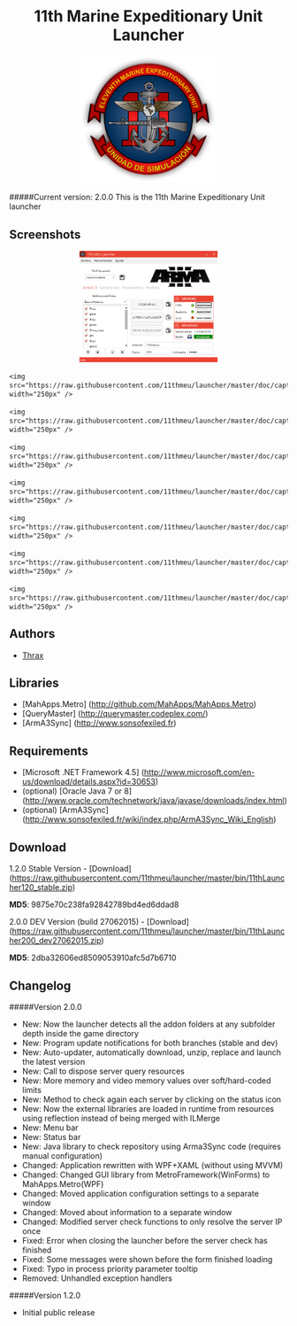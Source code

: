<h1 align="center">11th Marine Expeditionary Unit Launcher</h1>
<p align="center">
	<img src="https://raw.githubusercontent.com/11thmeu/launcher/master/doc/logo-transparent.png" width="250px" />
</p>

#####Current version: 2.0.0
This is the 11th Marine Expeditionary Unit launcher


## Screenshots
<p align="center">
	<img src="https://raw.githubusercontent.com/11thmeu/launcher/master/doc/capture1.png" width="250px" />

	<img src="https://raw.githubusercontent.com/11thmeu/launcher/master/doc/capture2.png" width="250px" />

	<img src="https://raw.githubusercontent.com/11thmeu/launcher/master/doc/capture3.png" width="250px" />
	
	<img src="https://raw.githubusercontent.com/11thmeu/launcher/master/doc/capture4.png" width="250px" />

	<img src="https://raw.githubusercontent.com/11thmeu/launcher/master/doc/capture5.png" width="250px" />

	<img src="https://raw.githubusercontent.com/11thmeu/launcher/master/doc/capture6.png" width="250px" />
	
	<img src="https://raw.githubusercontent.com/11thmeu/launcher/master/doc/capture7.png" width="250px" />
	
	<img src="https://raw.githubusercontent.com/11thmeu/launcher/master/doc/capture8.png" width="250px" />
</p>

## Authors
 * [Thrax](https://github.com/Thraxs/)


## Libraries
 * [MahApps.Metro] (http://github.com/MahApps/MahApps.Metro) 
 * [QueryMaster] (http://querymaster.codeplex.com/) 
 * [ArmA3Sync] (http://www.sonsofexiled.fr)


## Requirements
 * [Microsoft .NET Framework 4.5] (http://www.microsoft.com/en-us/download/details.aspx?id=30653)
 * (optional) [Oracle Java 7 or 8] (http://www.oracle.com/technetwork/java/javase/downloads/index.html)
 * (optional) [ArmA3Sync] (http://www.sonsofexiled.fr/wiki/index.php/ArmA3Sync_Wiki_English)


## Download
1.2.0 Stable Version - [Download] (https://raw.githubusercontent.com/11thmeu/launcher/master/bin/11thLauncher120_stable.zip) 
<p><b>MD5</b>: 9875e70c238fa92842789bd4ed6ddad8</p>


2.0.0 DEV Version (build 27062015) - [Download] (https://raw.githubusercontent.com/11thmeu/launcher/master/bin/11thLauncher200_dev27062015.zip) 
<p><b>MD5</b>: 2dba32606ed8509053910afc5d7b6710</p>

## Changelog
#####Version 2.0.0
 * New: Now the launcher detects all the addon folders at any subfolder depth inside the game directory
 * New: Program update notifications for both branches (stable and dev)
 * New: Auto-updater, automatically download, unzip, replace and launch the latest version
 * New: Call to dispose server query resources
 * New: More memory and video memory values over soft/hard-coded limits
 * New: Method to check again each server by clicking on the status icon
 * New: Now the external libraries are loaded in runtime from resources using reflection instead of being merged with ILMerge
 * New: Menu bar
 * New: Status bar
 * New: Java library to check repository using Arma3Sync code (requires manual configuration)
 * Changed: Application rewritten with WPF+XAML (without using MVVM)
 * Changed: Changed GUI library from MetroFramework(WinForms) to MahApps.Metro(WPF)
 * Changed: Moved application configuration settings to a separate window
 * Changed: Moved about information to a separate window
 * Changed: Modified server check functions to only resolve the server IP once
 * Fixed: Error when closing the launcher before the server check has finished
 * Fixed: Some messages were shown before the form finished loading
 * Fixed: Typo in process priority parameter tooltip
 * Removed: Unhandled exception handlers

#####Version 1.2.0
 * Initial public release